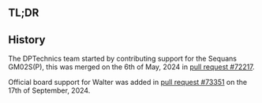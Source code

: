## TL;DR

## History

The DPTechnics team started by contributing support for the Sequans GM02S(P),
this was merged on the 6th of May, 2024 in
[pull request #72217](https://github.com/zephyrproject-rtos/zephyr/pull/72217).

Official board support for Walter was added in
[pull request #73351](https://github.com/zephyrproject-rtos/zephyr/pull/73351)
on the 17th of September, 2024.
